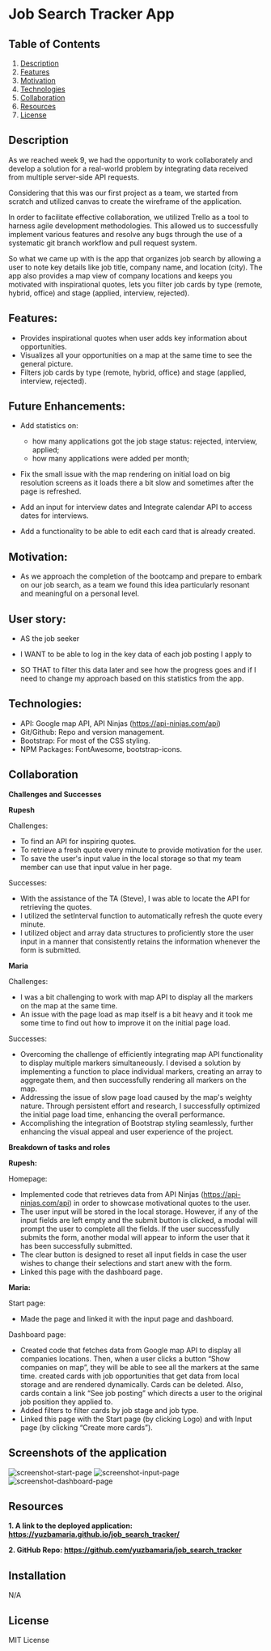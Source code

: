 # Job Search Tracker App 

## Table of Contents
1. [Description](#description)
2. [Features](#features)
3. [Motivation](#motivation)
4. [Technologies](#technologies)
5. [Collaboration](#collaboration )
5. [Resources](#resources)
7. [License](#license)

## Description

As we reached week 9, we had the opportunity to work collaborately and develop a solution for a real-world problem by integrating data received from multiple server-side API requests.

Considering that this was our first project as a team, we started from scratch and utilized canvas to create the wireframe of the application.

In order to facilitate effective collaboration, we utilized Trello as a tool to harness agile development methodologies. This allowed us to successfully implement various features and resolve any bugs through the use of a systematic git branch workflow and pull request system.

So what we came up with is the app that organizes job search by allowing a user to note key details like job title, company name, and location (city). 
The app also provides a map view of company locations and keeps you motivated with inspirational quotes, lets you filter job cards by type (remote, hybrid, office) and stage (applied, interview, rejected).

## Features:
- Provides inspirational quotes when user adds key information about opportunities.
- Visualizes all your opportunities on a map at the same time to see the general picture.
- Filters job cards by type (remote, hybrid, office) and stage (applied, interview, rejected).

## Future Enhancements:

- Add statistics on:
  - how many applications got the job stage status: rejected, interview, applied; 
  - how many applications were added per month; 
  
- Fix the small issue with the map rendering on initial load on big resolution screens as it loads there a bit slow and sometimes after the page is refreshed.
  
- Add an input for interview dates and Integrate calendar API to access dates for interviews.

- Add a functionality to be able to edit each card that is already created. 


## Motivation:
- As we approach the completion of the bootcamp and prepare to embark on our job search, as a team we found this idea particularly resonant and meaningful on a personal level.

## User story:
- AS the job seeker 

- I WANT to be able to log in the key data of each job posting I apply to 

- SO THAT to filter this data later and see how the progress goes and if I need to change my approach based on this statistics from the app.

## Technologies:

- API: Google map API, API Ninjas (https://api-ninjas.com/api) 
- Git/Github: Repo and version management.
- Bootstrap: For most of the CSS styling.
- NPM Packages: FontAwesome, bootstrap-icons.

## Collaboration 

**Challenges and Successes**

**Rupesh**

Challenges:
- To find an API for inspiring quotes.
- To retrieve a fresh quote every minute to provide motivation for the user.
- To save the user's input value in the local storage so that my team member can use that input value in her page.

Successes:
- With the assistance of the TA (Steve), I was able to locate the API for retrieving the quotes.
- I utilized the setInterval function to automatically refresh the quote every minute.
- I utilized object and array data structures to proficiently store the user input in a manner that consistently retains the information whenever the form is submitted.

**Maria**

Challenges:
- I was a bit challenging to work with map API to display all the markers on the map at the same time. 
- An issue with the page load as map itself is a bit heavy and it took me some time to find out how to improve it on the initial page load.

Successes:
- Overcoming the challenge of efficiently integrating map API functionality to display multiple markers simultaneously. I devised a solution by implementing a function to place individual markers, creating an array to aggregate them, and then successfully rendering all markers on the map.
- Addressing the issue of slow page load caused by the map's weighty nature. Through persistent effort and research, I successfully optimized the initial page load time, enhancing the overall performance.
- Accomplishing the integration of Bootstrap styling seamlessly, further enhancing the visual appeal and user experience of the project.

**Breakdown of tasks and roles**

**Rupesh:** 

Homepage:
- Implemented code that retrieves data from API Ninjas (https://api-ninjas.com/api) in order to showcase motivational quotes to the user.
- The user input will be stored in the local storage. However, if any of the input fields are left empty and the submit button is clicked, a modal will prompt the user to complete all the fields. If the user successfully submits the form, another modal will appear to inform the user that it has been successfully submitted.
- The clear button is designed to reset all input fields in case the user wishes to change their selections and start anew with the form.
- Linked this page with the dashboard page.

**Maria:**

Start page: 
- Made the page and linked it with the input page and dashboard.

Dashboard page: 
- Created code that fetches data from Google map API to display all companies locations. Then, when a user clicks a button “Show companies on map”, they will be able to see all the markers at the same time. 
created cards with job opportunities that get data from local storage and are rendered dynamically. Cards can be deleted. Also, cards contain a link “See job posting” which directs a user to the original job position they applied to.
- Added filters to filter cards by job stage and job type. 
- Linked this page with the Start page (by clicking Logo) and with Input page (by clicking “Create more cards”).

## Screenshots of the application
![screenshot-start-page](assets/images/index.html.png)
![screenshot-input-page](assets/images/homepage.html.png)
![screenshot-dashboard-page](assets/images/dashboard.html.png)

## Resources

**1. A link to the deployed application: https://yuzbamaria.github.io/job_search_tracker/**

**2. GitHub Repo: https://github.com/yuzbamaria/job_search_tracker**


## Installation
N/A

## License 
MIT License
